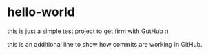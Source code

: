 # hello-world
this is just a simple test project to get firm with GutHub :)

this is an additional line to show how commits are working in GitHub.
